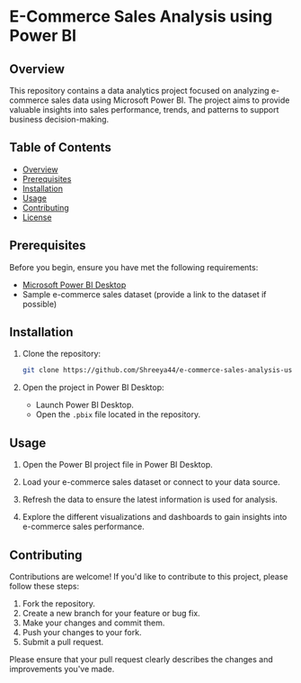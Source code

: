 # E-Commerce Sales Analysis using Power BI

## Overview

This repository contains a data analytics project focused on analyzing e-commerce sales data using Microsoft Power BI. The project aims to provide valuable insights into sales performance, trends, and patterns to support business decision-making.

## Table of Contents

- [Overview](#overview)
- [Prerequisites](#prerequisites)
- [Installation](#installation)
- [Usage](#usage)
- [Contributing](#contributing)
- [License](#license)

## Prerequisites

Before you begin, ensure you have met the following requirements:

- [Microsoft Power BI Desktop](https://powerbi.microsoft.com/desktop/)
- Sample e-commerce sales dataset (provide a link to the dataset if possible)

## Installation

1. Clone the repository:

    ```bash
    git clone https://github.com/Shreeya44/e-commerce-sales-analysis-using-power-bi.git 
    ```

2. Open the project in Power BI Desktop:

    - Launch Power BI Desktop.
    - Open the `.pbix` file located in the repository.

## Usage

1. Open the Power BI project file in Power BI Desktop.

2. Load your e-commerce sales dataset or connect to your data source.

3. Refresh the data to ensure the latest information is used for analysis.

4. Explore the different visualizations and dashboards to gain insights into e-commerce sales performance.

## Contributing

Contributions are welcome! If you'd like to contribute to this project, please follow these steps:

1. Fork the repository.
2. Create a new branch for your feature or bug fix.
3. Make your changes and commit them.
4. Push your changes to your fork.
5. Submit a pull request.

Please ensure that your pull request clearly describes the changes and improvements you've made.
